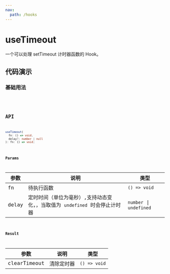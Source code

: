 ```yaml
---
nav:
  path: /hooks
---
```


# useTimeout

一个可以处理 setTimeout 计时器函数的 Hook。

## 代码演示

### 基础用法

<code src="./demo/demo1.tsx" />
<code src="./demo/demo2.tsx" />

## API

```typescript
useTimeout(
  fn: () => void, 
  delay?: number | null
): fn: () => void;
```

### Params

| 参数  | 说明                                                        | 类型                    |
|-------|-------------------------------------------------------------|-------------------------|
| fn    | 待执行函数                                                  | `() => void`            |
| delay | 定时时间（单位为毫秒）,支持动态变化，，当取值为 `undefined` 时会停止计时器 | `number` \| `undefined` |

### Result

| 参数   | 说明                  | 类型                               |
|--------|----------------------|------------------------------------|
| clearTimeout | 清除定时器 | `() => void` |